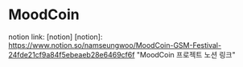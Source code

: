 # MoodCoin
notion link: [notion]
[notion]: https://www.notion.so/namseungwoo/MoodCoin-GSM-Festival-24fde21cf9a84f5ebeaeb28e6469cf6f "MoodCoin 프로젝트 노션 링크"
